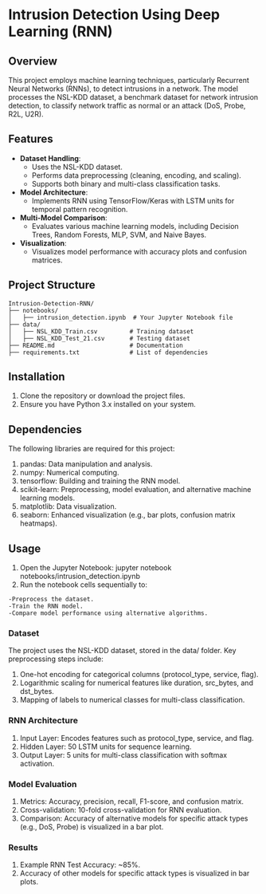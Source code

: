 # Intrusion Detection Using Deep Learning (RNN)

## Overview
This project employs machine learning techniques, particularly Recurrent Neural Networks (RNNs), to detect intrusions in a network. The model processes the NSL-KDD dataset, a benchmark dataset for network intrusion detection, to classify network traffic as normal or an attack (DoS, Probe, R2L, U2R).

## Features
- **Dataset Handling**:
  - Uses the NSL-KDD dataset.
  - Performs data preprocessing (cleaning, encoding, and scaling).
  - Supports both binary and multi-class classification tasks.
- **Model Architecture**:
  - Implements RNN using TensorFlow/Keras with LSTM units for temporal pattern recognition.
- **Multi-Model Comparison**:
  - Evaluates various machine learning models, including Decision Trees, Random Forests, MLP, SVM, and Naive Bayes.
- **Visualization**:
  - Visualizes model performance with accuracy plots and confusion matrices.

## Project Structure

```
Intrusion-Detection-RNN/
├── notebooks/
│   ├── intrusion_detection.ipynb  # Your Jupyter Notebook file
├── data/
│   ├── NSL_KDD_Train.csv         # Training dataset
│   ├── NSL_KDD_Test_21.csv       # Testing dataset
├── README.md                     # Documentation
├── requirements.txt              # List of dependencies
```


## Installation
1. Clone the repository or download the project files.
2. Ensure you have Python 3.x installed on your system.

## Dependencies

The following libraries are required for this project:
1. pandas: Data manipulation and analysis.
2. numpy: Numerical computing.
3. tensorflow: Building and training the RNN model.
4. scikit-learn: Preprocessing, model evaluation, and alternative machine learning models.
5. matplotlib: Data visualization.
6. seaborn: Enhanced visualization (e.g., bar plots, confusion matrix heatmaps).

## Usage

1. Open the Jupyter Notebook: jupyter notebook notebooks/intrusion_detection.ipynb
2. Run the notebook cells sequentially to:
```
-Preprocess the dataset.
-Train the RNN model.
-Compare model performance using alternative algorithms.
```
   
### Dataset

The project uses the NSL-KDD dataset, stored in the data/ folder. Key preprocessing steps include:

1. One-hot encoding for categorical columns (protocol_type, service, flag).
2. Logarithmic scaling for numerical features like duration, src_bytes, and dst_bytes.
3. Mapping of labels to numerical classes for multi-class classification.

### RNN Architecture

1. Input Layer: Encodes features such as protocol_type, service, and flag.
2. Hidden Layer: 50 LSTM units for sequence learning.
3. Output Layer: 5 units for multi-class classification with softmax activation.

### Model Evaluation

1. Metrics: Accuracy, precision, recall, F1-score, and confusion matrix.
2. Cross-validation: 10-fold cross-validation for RNN evaluation.
3. Comparison: Accuracy of alternative models for specific attack types (e.g., DoS, Probe) is visualized in a bar plot.

### Results

1. Example RNN Test Accuracy: ~85%.
2. Accuracy of other models for specific attack types is visualized in bar plots.


   
